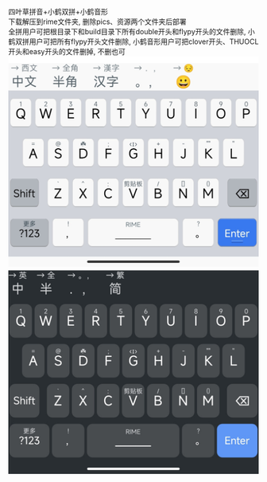 四叶草拼音+小鹤双拼+小鹤音形  
下载解压到rime文件夹, 删除pics、资源两个文件夹后部署  
全拼用户可把根目录下和build目录下所有double开头和flypy开头的文件删除, 小鹤双拼用户可把所有flypy开头文件删除, 小鹤音形用户可把clover开头、THUOCL开头和easy开头的文件删掉, 不删也可
![ios](https://raw.githubusercontent.com/Jacobax/rime4android-config/main/pics/iOS%E7%9A%AE%E8%82%A4.jpg)  
![Gboard](https://raw.githubusercontent.com/Jacobax/rime4android-config/main/pics/配色Gboard墨.jpg)
